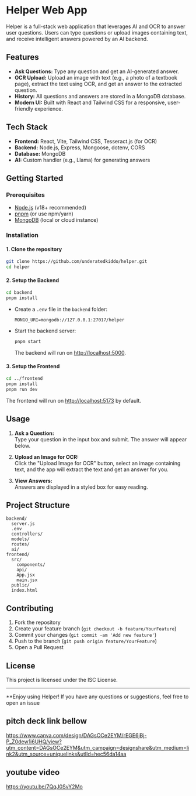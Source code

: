 # Helper Web App

Helper is a full-stack web application that leverages AI and OCR to answer user questions. Users can type questions or upload images containing text, and receive intelligent answers powered by an AI backend.

## Features

- **Ask Questions:** Type any question and get an AI-generated answer.
- **OCR Upload:** Upload an image with text (e.g., a photo of a textbook page), extract the text using OCR, and get an answer to the extracted question.
- **History:** All questions and answers are stored in a MongoDB database.
- **Modern UI:** Built with React and Tailwind CSS for a responsive, user-friendly experience.

## Tech Stack

- **Frontend:** React, Vite, Tailwind CSS, Tesseract.js (for OCR)
- **Backend:** Node.js, Express, Mongoose, dotenv, CORS
- **Database:** MongoDB
- **AI:** Custom handler (e.g., Llama) for generating answers

## Getting Started

### Prerequisites

- [Node.js](https://nodejs.org/) (v18+ recommended)
- [pnpm](https://pnpm.io/) (or use npm/yarn)
- [MongoDB](https://www.mongodb.com/) (local or cloud instance)

### Installation

#### 1. Clone the repository

```sh
git clone https://github.com/underatedkiddo/helper.git
cd helper
```

#### 2. Setup the Backend

```sh
cd backend
pnpm install
```

- Create a `.env` file in the `backend` folder:

  ```
  MONGO_URI=mongodb://127.0.0.1:27017/helper
  ```

- Start the backend server:

  ```sh
  pnpm start
  ```

  The backend will run on [http://localhost:5000](http://localhost:5000).

#### 3. Setup the Frontend

```sh
cd ../frontend
pnpm install
pnpm run dev
```

The frontend will run on [http://localhost:5173](http://localhost:5173) by default.

## Usage

1. **Ask a Question:**  
   Type your question in the input box and submit. The answer will appear below.

2. **Upload an Image for OCR:**  
   Click the "Upload Image for OCR" button, select an image containing text, and the app will extract the text and get an answer for you.

3. **View Answers:**  
   Answers are displayed in a styled box for easy reading.

## Project Structure

```
backend/
  server.js
  .env
  controllers/
  models/
  routes/
  ai/
frontend/
  src/
    components/
    api/
    App.jsx
    main.jsx
  public/
  index.html
```


## Contributing

1. Fork the repository
2. Create your feature branch (`git checkout -b feature/YourFeature`)
3. Commit your changes (`git commit -am 'Add new feature'`)
4. Push to the branch (`git push origin feature/YourFeature`)
5. Open a Pull Request

## License

This project is licensed under the ISC License.

---

**Enjoy using Helper! If you have any questions or suggestions, feel free to open an issue


## pitch deck link bellow 
https://www.canva.com/design/DAGsOCe2EYM/rEGE6jBj-P_Z0dew1i6UHQ/view?utm_content=DAGsOCe2EYM&utm_campaign=designshare&utm_medium=link2&utm_source=uniquelinks&utlId=hec56da14aa

## youtube video
https://youtu.be/7QqJ0SvY2Mo